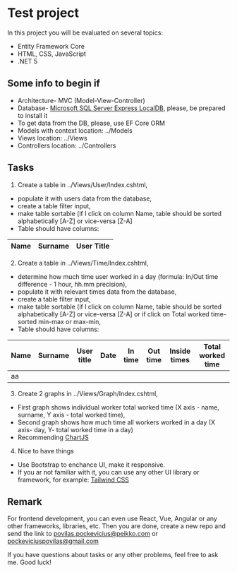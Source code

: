 # Test project

In this project you will be evaluated on several topics:
- Entity Framework Core
- HTML, CSS, JavaScript
- .NET 5

## Some info to begin if
- Architecture- MVC (Model-View-Controller)
- Database- [ Microsoft SQL Server Express LocalDB](https://docs.microsoft.com/en-us/sql/database-engine/configure-windows/sql-server-express-localdb?view=sql-server-ver15), please, be prepared to install it
- To get data from the DB, please, use EF Core ORM
- Models with context location: ../Models
- Views location: ../Views
- Controllers location: ../Controllers

## Tasks

1. Create a table in ../Views/User/Index.cshtml, 
* populate it with users data from the database,
* create a table filter input,
* make table sortable (if I click on column Name, table should be sorted alphabetically [A-Z] or vice-versa [Z-A]
* Table should have columns: 

| Name | Surname | User Title |
|-|-|-|

2. Create a table in ../Views/Time/Index.cshtml, 
* determine how much time user worked in a day (formula: In/Out time difference - 1 hour, hh.mm precision),
* populate it with relevant times data from the database,
* create a table filter input,
* make table sortable (if I click on column Name, table should be sorted alphabetically [A-Z] or vice-versa [Z-A] or if click on Total worked time- sorted min-max or max-min,
* Table should have columns: 

| Name | Surname | User title | Date | In time | Out time | Inside times | Total worked time |
|-|-|-|-|-|-|-|-|
|aa| 

3. Create 2 graphs in ../Views/Graph/Index.cshtml, 
* First graph shows individual worker total worked time (X axis - name, surname, Y axis - total worked time),
* Second graph shows how much time all workers worked in a day (X axis- day, Y- total worked time in a day)
* Recommending [ChartJS](https://www.chartjs.org/)

4. Nice to have things
* Use Bootstrap to enchance UI, make it responsive.
* If you ar not familiar with it, you can use any other UI library or framework, for example: [Tailwind CSS](https://tailwindcss.com/)

## Remark

For frontend development, you can even use React, Vue, Angular or any other frameworks, libraries, etc.
Then you are done, create a new repo and send the link to povilas.pockevicius@peikko.com or pockeviciuspovilas@gmail.com

If you have questions about tasks or any other problems, feel free to ask me. Good luck! 
